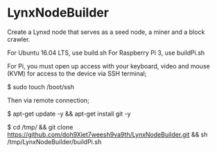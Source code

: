 # LynxNodeBuilder
Create a Lynxd node that serves as a seed node, a miner and a block crawler.

For Ubuntu 16.04 LTS, use build.sh
For Raspberry Pi 3, use buildPi.sh

For Pi, you must open up access with your keyboard, video and mouse (KVM) for access to the device via SSH terminal;

$ sudo touch /boot/ssh

Then via remote connection;

$ apt-get update -y && apt-get install git -y

$ cd /tmp/ && git clone https://github.com/doh9Xiet7weesh9va9th/LynxNodeBuilder.git && sh /tmp/LynxNodeBuilder/buildPi.sh